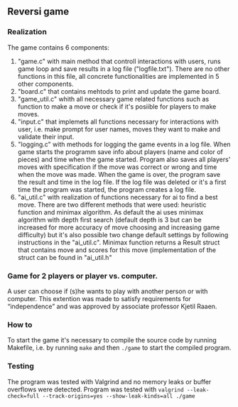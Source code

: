 ## Reversi game

### Realization
The game contains 6 components:

1. "game.c" with main method that controll interactions with users, runs game loop
and save results in a log file ("logfile.txt"). There are no other functions in 
this file, all concrete functionalities are implemented in 5 other components.
2. "board.c" that contains mehtods to print and update the game board.
3. "game_util.c" whith all necessary game related functions such as function 
to make a move or check if it's posiible for players to make moves. 
4. "input.c" that implemets all functions necessary for interactions with user,
i.e. make prompt for user names, moves they want to make and validate their input.
5. "logging.c" with methods for logging the game events in a log file. When game
starts the programm save info about players (name and color of pieces) and time
when the game started. Program also saves all players' moves with specification 
if the move was correct or wrong and time when the move was made. When the game
is over, the program save the result and time in the log file. If the log file
was deleted or it's a first time the program was started, the program creates a
log file. 
6. "ai_util.c" with realization of functions necessary for ai to find a best
move. There are two different methods that were used: heuristic function and
minimax algorithm. As default the ai uses minimax algorithm with depth first search
(default depth is 3 but can be increased for more accuracy of move choosing and 
increasing game difficulty) but it's also  possible two change default settings 
by following instructions in the "ai_util.c".
Minimax function returns a Result struct that contains move and scores for this
move (implementation of the struct can be found in "ai_util.h"

### Game for 2 players or player vs. computer.
A user can choose if (s)he wants to play with another person or with computer. 
This extention was made to satisfy requirements for “independence” and was 
approved by associate professor Kjetil Raaen. 

### How to
To start the game it's necessary to compile the source code by running Makefile,
i.e. by running `make` and then `./game` to start the compiled program. 

### Testing
The program was tested with Valgrind and no memory leaks or buffer overflows were
detected. Program was tested with 
`valgrind --leak-check=full --track-origins=yes --show-leak-kinds=all ./game`
